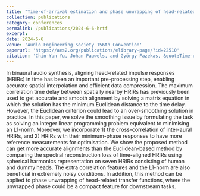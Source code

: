 ```yaml
---
title: "Time-of-arrival estimation and phase unwrapping of head-related transfer functions with integer linear programming"
collection: publications
category: conferences
permalink: /publications/2024-6-6-hrtf
excerpt:
date: 2024-6-6
venue: 'Audio Engineering Society 156th Convention'
paperurl: 'https://aes2.org/publications/elibrary-page/?id=22510'
citation: 'Chin-Yun Yu, Johan Pauwels, and György Fazekas, &quot;Time-of-arrival estimation and phase unwrapping of head-related transfer functions with integer linear programming&quot;, <i>Audio Engineering Society Convention 156</i>, June 2024.'
---
```

In binaural audio synthesis, aligning head-related impulse responses (HRIRs) in time has been an important pre-processing step, enabling accurate spatial interpolation and efficient data compression. The maximum correlation time delay between spatially nearby HRIRs has previously been used to get accurate and smooth alignment by solving a matrix equation in which the solution has the minimum Euclidean distance to the time delay. However, the Euclidean criterion could lead to an over-smoothing solution in practice. In this paper, we solve the smoothing issue by formulating the task as solving an integer linear programming problem equivalent to minimising an L1-norm. Moreover, we incorporate 1) the cross-correlation of inter-aural HRIRs, and 2) HRIRs with their minimum-phase responses to have more reference measurements for optimisation. We show the proposed method can get more accurate alignments than the Euclidean-based method by comparing the spectral reconstruction loss of time-aligned HRIRs using spherical harmonics representation on seven HRIRs consisting of human and dummy heads. The extra correlation features and the L1-norm are also beneficial in extremely noisy conditions. In addition, this method can be applied to phase unwrapping of head-related transfer functions, where the unwrapped phase could be a compact feature for downstream tasks.